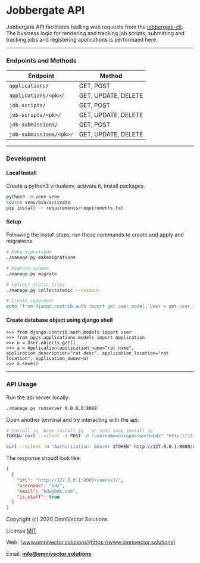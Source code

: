 # Jobbergate API

Jobbergate API facilitates hadling web requests from the [jobbergate-cli](https://github.com/omnivector-solutions/jobbergate-cli). The business logic for rendering and tracking job scripts, submitting and tracking jobs and registering applications is performaed here.

---

### Endpoints and Methods

| Endpoint                | Method              |
| ----------------------- | ------------------- |
| `applications/`         | GET, POST           |
| `applications/<pk>/`    | GET, UPDATE, DELETE |
| `job-scripts/`          | GET, POST           |
| `job-scripts/<pk>/`     | GET, UPDATE, DELETE |
| `job-submissions/`      | GET, POST           |
| `job-submissions/<pk>/` | GET, UPDATE, DELETE |

---

### Development

#### Local Install

Create a python3 virtualenv, activate it, install packages.

```bash
python3 -m venv venv
source venv/bin/activate
pip install -r requirements/requirements.txt
```

#### Setup

Following the install steps, run these commands to create and apply and migrations.

```bash
# Make migrations
./manage.py makemigrations

# Migrate schema
./manage.py migrate

# Collect static files
./manage.py collectstatic --noinput

# Create superuser
echo "from django.contrib.auth import get_user_model; User = get_user_model(); User.objects.create_superuser('bdx', 'bdx@bdx.com', 'bdx')" | ./manage.py shell
```

#### Create database object using django shell

```
>>> from django.contrib.auth.models import User
>>> from apps.applications.models import Application
>>> u = User.objects.get()
>>> a = Application(application_name="rat name", application_description="rat desc", application_location="rat location", application_owner=u)
>>> a.save()
```

---

### API Usage

Run the api server locally:

```bash
./manage.py runserver 0.0.0.0:8080
```

Open another terminal and try interacting with the api:

```bash
# Install jq `brew install jq` `or sudo snap install jq`
TOKEN=`curl --silent -X POST -d "username=bdx&password=bdx" "http://127.0.0.1:8080/api-token-auth/" | jq -r '.token'`

curl --silent -H "Authorization: Bearer $TOKEN" http://127.0.0.1:8080/users/ | jq
```

The response shoudl look like:

```json
[
  {
    "url": "http://127.0.0.1:8080/users/1/",
    "username": "bdx",
    "email": "bdx@bdx.com",
    "is_staff": true
  }
]
```

Copyright (c) 2020 OmniVector Solutions

License [MIT](LICENSE)

Web: [www.omnivector.solutions](https://www.omnivector.solutions)

Email: **<info@omnivector.solutions>**
